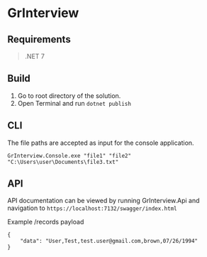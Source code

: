 # GrInterview

## Requirements
> .NET 7

## Build
1. Go to root directory of the solution.
2. Open Terminal and run `dotnet publish`

## CLI
The file paths are accepted as input for the console application.

`GrInterview.Console.exe "file1" "file2" "C:\Users\user\Documents\file3.txt"`

## API

API documentation can be viewed by running GrInterview.Api and navigation to `https://localhost:7132/swagger/index.html`

Example /records payload

```
{
    "data": "User,Test,test.user@gmail.com,brown,07/26/1994"
}
```


